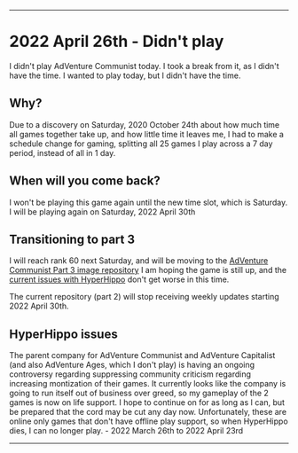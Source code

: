 
***

# 2022 April 26th - Didn't play

I didn't play AdVenture Communist today. I took a break from it, as I didn't have the time. I wanted to play today, but I didn't have the time.

## Why?

Due to a discovery on Saturday, 2020 October 24th about how much time all games together take up, and how little time it leaves me, I had to make a schedule change for gaming, splitting all 25 games I play across a 7 day period, instead of all in 1 day.

## When will you come back?

I won't be playing this game again until the new time slot, which is Saturday. I will be playing again on Saturday, 2022 April 30th

## Transitioning to part 3

I will reach rank 60 next Saturday, and will be moving to the [AdVenture Communist Part 3 image repository](https://github.com/seanpm2001/SeansLifeArchive_Images_AdVenture_Communist_Part3/) I am hoping the game is still up, and the [current issues with HyperHippo](#HyperHippo-issues) don't get worse in this time.

The current repository (part 2) will stop receiving weekly updates starting 2022 April 30th.

## HyperHippo issues

The parent company for AdVenture Communist and AdVenture Capitalist (and also AdVenture Ages, which I don't play) is having an ongoing controversy regarding suppressing community criticism regarding increasing montization of their games. It currently looks like the company is going to run itself out of business over greed, so my gameplay of the 2 games is now on life support. I hope to continue on for as long as I can, but be prepared that the cord may be cut any day now. Unfortunately, these are online only games that don't have offline play support, so when HyperHippo dies, I can no longer play. - 2022 March 26th to 2022 April 23rd

***
